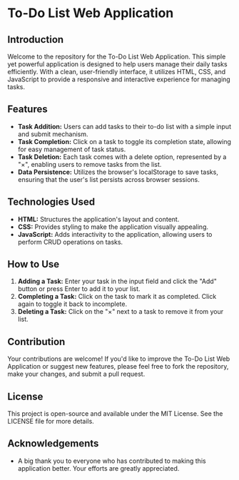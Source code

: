 # To-Do List Web Application

## Introduction
Welcome to the repository for the To-Do List Web Application. This simple yet powerful application is designed to help users manage their daily tasks efficiently. With a clean, user-friendly interface, it utilizes HTML, CSS, and JavaScript to provide a responsive and interactive experience for managing tasks.

## Features
- **Task Addition:** Users can add tasks to their to-do list with a simple input and submit mechanism.
- **Task Completion:** Click on a task to toggle its completion state, allowing for easy management of task status.
- **Task Deletion:** Each task comes with a delete option, represented by a "×", enabling users to remove tasks from the list.
- **Data Persistence:** Utilizes the browser's localStorage to save tasks, ensuring that the user's list persists across browser sessions.

## Technologies Used
- **HTML:** Structures the application's layout and content.
- **CSS:** Provides styling to make the application visually appealing.
- **JavaScript:** Adds interactivity to the application, allowing users to perform CRUD operations on tasks.

## How to Use
1. **Adding a Task:** Enter your task in the input field and click the "Add" button or press Enter to add it to your list.
2. **Completing a Task:** Click on the task to mark it as completed. Click again to toggle it back to incomplete.
3. **Deleting a Task:** Click on the "×" next to a task to remove it from your list.

## Contribution
Your contributions are welcome! If you'd like to improve the To-Do List Web Application or suggest new features, please feel free to fork the repository, make your changes, and submit a pull request.

## License
This project is open-source and available under the MIT License. See the LICENSE file for more details.

## Acknowledgements
- A big thank you to everyone who has contributed to making this application better. Your efforts are greatly appreciated.
